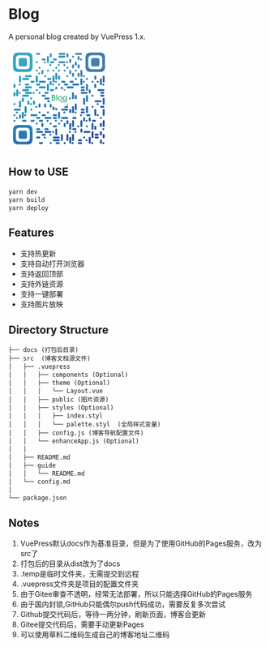 # Blog
A personal blog created by VuePress 1.x.

<img src="./qr.png" width="200">

## How to USE
```
yarn dev
yarn build
yarn deploy
```

## Features
- 支持热更新 
- 支持自动打开浏览器
- 支持返回顶部
- 支持外链资源
- 支持一键部署
- 支持图片放映

## Directory Structure
```
├── docs (打包后目录)
├── src  (博客文档源文件)
│   ├── .vuepress 
│   │   ├── components (Optional)
│   │   ├── theme (Optional)
│   │   │   └── Layout.vue
│   │   ├── public (图片资源)
│   │   ├── styles (Optional)
│   │   │   ├── index.styl
│   │   │   └── palette.styl  (全局样式变量)
│   │   ├── config.js (博客导航配置文件)
│   │   └── enhanceApp.js (Optional)
│   │ 
│   ├── README.md
│   ├── guide
│   │   └── README.md
│   └── config.md
│ 
└── package.json
```
## Notes
1. VuePress默认docs作为基准目录，但是为了使用GitHub的Pages服务，改为src了
2. 打包后的目录从dist改为了docs
3. .temp是临时文件夹，无需提交到远程
4. .vuepress文件夹是项目的配置文件夹
5. 由于Gitee审查不透明，经常无法部署，所以只能选择GitHub的Pages服务
6. 由于国内封锁,GitHub只能偶尔push代码成功，需要反复多次尝试
7. Github提交代码后，等待一两分钟，刷新页面，博客会更新
8. Gitee提交代码后，需要手动更新Pages
9. 可以使用草料二维码生成自己的博客地址二维码
